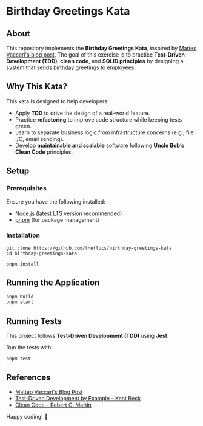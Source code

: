 # Birthday Greetings Kata

## About

This repository implements the **Birthday Greetings Kata**, inspired by [Matteo Vaccari's blog post](https://matteo.vaccari.name/blog/archives/154). The goal of this exercise is to practice **Test-Driven Development (TDD)**, **clean code**, and **SOLID principles** by designing a system that sends birthday greetings to employees.

## Why This Kata?

This kata is designed to help developers:

- Apply **TDD** to drive the design of a real-world feature.
- Practice **refactoring** to improve code structure while keeping tests green.
- Learn to separate business logic from infrastructure concerns (e.g., file I/O, email sending).
- Develop **maintainable and scalable** software following **Uncle Bob’s Clean Code** principles.

## Setup

### Prerequisites

Ensure you have the following installed:

- [Node.js](https://nodejs.org/) (latest LTS version recommended)
- [pnpm](https://pnpm.io/) (for package management)

### Installation

```
git clone https://github.com/theflucs/birthday-greetings-kata
cd birthday-greetings-kata

pnpm install
```

## Running the Application

```sh
pnpm build
pnpm start
```

## Running Tests

This project follows **Test-Driven Development (TDD)** using **Jest**.

Run the tests with:

```
pnpm test
```

## References

- [Matteo Vaccari's Blog Post](https://matteo.vaccari.name/blog/archives/154)
- [Test-Driven Development by Example – Kent Beck](https://www.goodreads.com/book/show/387190.Test_Driven_Development)
- [Clean Code – Robert C. Martin](https://www.goodreads.com/book/show/3735293-clean-code)

Happy coding! 🎉
